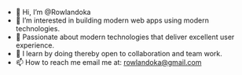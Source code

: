 - 👋 Hi, I’m @Rowlandoka
- 👀 I’m interested in building modern web apps using modern technologies.
- 🌱 Passionate about modern technologies that deliver excellent user experience.
- 💞️ I learn by doing thereby open to collaboration and team work.
- 📫 How to reach me email me at: rowlandoka@gmail.com

<!---
Rowlandoka/Rowlandoka is a ✨ special ✨ repository because its `README.md` (this file) appears on your GitHub profile.
You can click the Preview link to take a look at your changes.
--->
